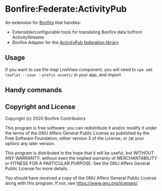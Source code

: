 # Bonfire:Federate:ActivityPub

An extension for [Bonfire](https://bonfire.cafe/) that handles:

- Extensible/configurable tools for translating Bonfire data to/from ActivityStreams
- Bonfire Adapter for the [ActivityPub federation library ](https://github.com/bonfire-ecosystem/activity_pub)

## Usage

If you want to use the map LiveView component, you will need to `npm add leaflet --save --prefix assets/` in your app, and import

## Handy commands

## Copyright and License

Copyright (c) 2020 Bonfire Contributors

This program is free software: you can redistribute it and/or modify
it under the terms of the GNU Affero General Public License as
published by the Free Software Foundation, either version 3 of the
License, or (at your option) any later version.

This program is distributed in the hope that it will be useful, but
WITHOUT ANY WARRANTY; without even the implied warranty of
MERCHANTABILITY or FITNESS FOR A PARTICULAR PURPOSE.  See the GNU
Affero General Public License for more details.

You should have received a copy of the GNU Affero General Public
License along with this program.  If not, see <https://www.gnu.org/licenses/>.
